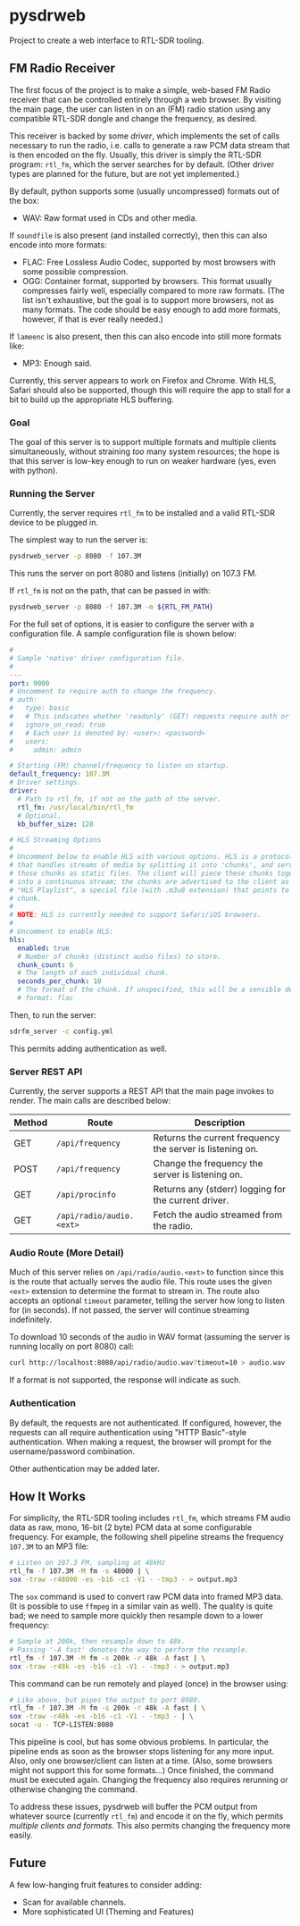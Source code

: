 # pysdrweb

Project to create a web interface to RTL-SDR tooling.

## FM Radio Receiver

The first focus of the project is to make a simple, web-based
FM Radio receiver that can be controlled entirely through a
web browser. By visiting the main page, the user can listen in
on an (FM) radio station using any compatible RTL-SDR dongle
and change the frequency, as desired.

This receiver is backed by some _driver_, which implements the
set of calls necessary to run the radio, i.e. calls to generate
a raw PCM data stream that is then encoded on the fly. Usually,
this driver is simply the RTL-SDR program: `rtl_fm`, which the
server searches for by default.
(Other driver types are planned for the future, but are not yet
implemented.)

By default, python supports some (usually uncompressed) formats
out of the box:
 - WAV: Raw format used in CDs and other media.

If `soundfile` is also present (and installed correctly), then
this can also encode into more formats:
 - FLAC: Free Lossless Audio Codec, supported by most browsers
       with some possible compression.
 - OGG: Container format, supported by browsers. This format
       usually compresses fairly well, especially compared to
       more raw formats.
(The list isn't exhaustive, but the goal is to support more
browsers, not as many formats. The code should be easy enough
to add more formats, however, if that is ever really needed.)

If `lameenc` is also present, then this can also encode into
still more formats like:
 - MP3: Enough said.

Currently, this server appears to work on Firefox and Chrome.
With HLS, Safari should also be supported, though this will
require the app to stall for a bit to build up the appropriate
HLS buffering.

### Goal

The goal of this server is to support multiple formats and
multiple clients simultaneously, without straining _too_ many
system resources; the hope is that this server is low-key
enough to run on weaker hardware (yes, even with python).

### Running the Server

Currently, the server requires `rtl_fm` to be installed and
a valid RTL-SDR device to be plugged in.

The simplest way to run the server is:
```sh
pysdrweb_server -p 8080 -f 107.3M
```
This runs the server on port 8080 and listens (initially) on
107.3 FM.

If `rtl_fm` is not on the path, that can be passed in with:
```sh
pysdrweb_server -p 8080 -f 107.3M -m ${RTL_FM_PATH}
```

For the full set of options, it is easier to configure the
server with a configuration file. A sample configuration file
is shown below:
```yaml
#
# Sample 'native' driver configuration file.
# 
---
port: 9000
# Uncomment to require auth to change the frequency.
# auth:
#   type: basic
#   # This indicates whether 'readonly' (GET) requests require auth or not.
#   ignore_on_read: true
#   # Each user is denoted by: <user>: <password>
#   users:
#     admin: admin

# Starting (FM) channel/frequency to listen on startup.
default_frequency: 107.3M
# Driver settings.
driver:
  # Path to rtl_fm, if not on the path of the server.
  rtl_fm: /usr/local/bin/rtl_fm
  # Optional.
  kb_buffer_size: 128

# HLS Streaming Options
#
# Uncomment below to enable HLS with various options. HLS is a protocol
# that handles streams of media by splitting it into 'chunks', and serving
# those chunks as static files. The client will piece these chunks together
# into a continuous stream; the chunks are advertised to the client as an
# "HLS Playlist", a special file (with .m3u8 extension) that points to each
# chunk.
#
# NOTE: HLS is currently needed to support Safari/iOS browsers.
#
# Uncomment to enable HLS:
hls:
  enabled: true
  # Number of chunks (distinct audio files) to store.
  chunk_count: 6
  # The length of each individual chunk.
  seconds_per_chunk: 10
  # The format of the chunk. If unspecified, this will be a sensible default.
  # format: flac
```
Then, to run the server:
```sh
sdrfm_server -c config.yml
```
This permits adding authentication as well.

### Server REST API

Currently, the server supports a REST API that the main page
invokes to render. The main calls are described below:

| Method | Route | Description |
---------|-------|-------------|
| GET | `/api/frequency` | Returns the current frequency the server is listening on. |
| POST | `/api/frequency` | Change the frequency the server is listening on. |
| GET | `/api/procinfo` | Returns any (stderr) logging for the current driver. |
| GET | `/api/radio/audio.<ext>` | Fetch the audio streamed from the radio. |

### Audio Route (More Detail)

Much of this server relies on `/api/radio/audio.<ext>` to function since this
is the route that actually serves the audio file. This route uses the given
`<ext>` extension to determine the format to stream in. The route also accepts
an optional `timeout` parameter, telling the server how long to listen for (in
seconds). If not passed, the server will continue streaming indefinitely.

To download 10 seconds of the audio in WAV format (assuming the server is
running locally on port 8080) call:
```sh
curl http://localhost:8080/api/radio/audio.wav?timeout=10 > audio.wav
```

If a format is not supported, the response will indicate as such.

### Authentication

By default, the requests are not authenticated. If configured, however,
the requests can all require authentication using "HTTP Basic"-style
authentication. When making a request, the browser will prompt for the
username/password combination.

Other authentication may be added later.

## How It Works

For simplicity, the RTL-SDR tooling includes `rtl_fm`, which
streams FM audio data as raw, mono, 16-bit (2 byte) PCM data
at some configurable frequency. For example, the following
shell pipeline streams the frequency `107.3M` to an MP3 file:
```sh
# Listen on 107.3 FM, sampling at 48kHz
rtl_fm -f 107.3M -M fm -s 48000 | \
sox -traw -r48000 -es -b16 -c1 -V1 - -tmp3 - > output.mp3
```
The `sox` command is used to convert raw PCM data into framed
MP3 data. (It is possible to use `ffmpeg` in a similar vain as
well). The quality is quite bad; we need to sample more quickly
then resample down to a lower frequency:
```sh
# Sample at 200k, then resample down to 48k.
# Passing '-A fast' denotes the way to perform the resample.
rtl_fm -f 107.3M -M fm -s 200k -r 48k -A fast | \
sox -traw -r48k -es -b16 -c1 -V1 - -tmp3 - > output.mp3
```
This command can be run remotely and played (once) in the
browser using:
```sh
# Like above, but pipes the output to port 8080.
rtl_fm -f 107.3M -M fm -s 200k -r 48k -A fast | \
sox -traw -r48k -es -b16 -c1 -V1 - -tmp3 - | \
socat -u - TCP-LISTEN:8080
```
This pipeline is cool, but has some obvious problems. In
particular, the pipeline ends as soon as the browser stops
listening for any more input. Also, only one browser/client
can listen at a time. (Also, some browsers might not support
this for some formats...) Once finished, the command must be
executed again.
Changing the frequency also requires rerunning or otherwise
changing the command.

To address these issues, pysdrweb will buffer the PCM output
from whatever source (currently `rtl_fm`) and encode it on
the fly, which permits _multiple clients and formats_. This
also permits changing the frequency more easily.

## Future

A few low-hanging fruit features to consider adding:
 - Scan for available channels.
 - More sophisticated UI (Theming and Features)
